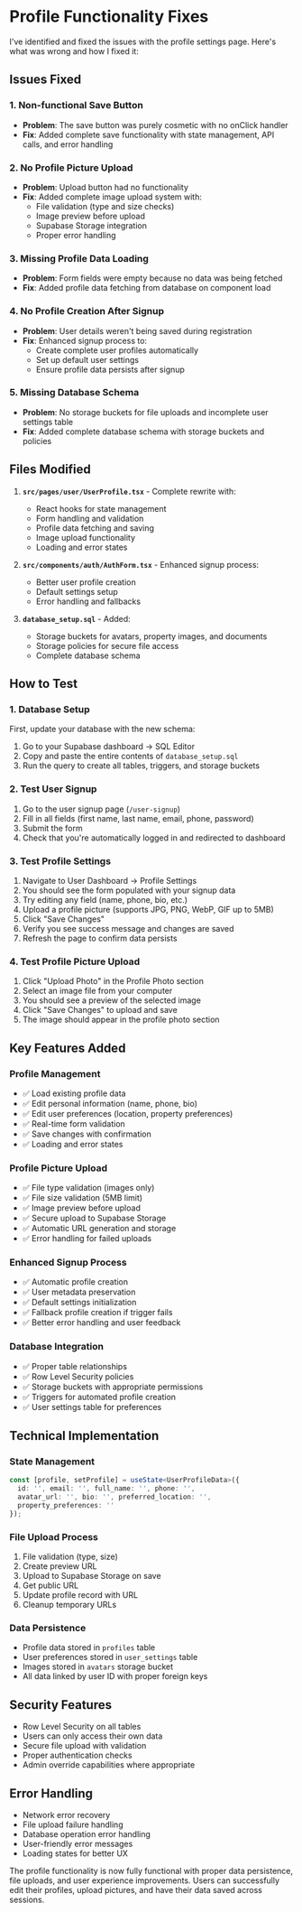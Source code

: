 # Profile Functionality Fixes

I've identified and fixed the issues with the profile settings page. Here's what was wrong and how I fixed it:

## Issues Fixed

### 1. **Non-functional Save Button**
- **Problem**: The save button was purely cosmetic with no onClick handler
- **Fix**: Added complete save functionality with state management, API calls, and error handling

### 2. **No Profile Picture Upload**
- **Problem**: Upload button had no functionality  
- **Fix**: Added complete image upload system with:
  - File validation (type and size checks)
  - Image preview before upload
  - Supabase Storage integration
  - Proper error handling

### 3. **Missing Profile Data Loading**
- **Problem**: Form fields were empty because no data was being fetched
- **Fix**: Added profile data fetching from database on component load

### 4. **No Profile Creation After Signup**
- **Problem**: User details weren't being saved during registration
- **Fix**: Enhanced signup process to:
  - Create complete user profiles automatically
  - Set up default user settings
  - Ensure profile data persists after signup

### 5. **Missing Database Schema**
- **Problem**: No storage buckets for file uploads and incomplete user settings table
- **Fix**: Added complete database schema with storage buckets and policies

## Files Modified

1. **`src/pages/user/UserProfile.tsx`** - Complete rewrite with:
   - React hooks for state management
   - Form handling and validation
   - Profile data fetching and saving
   - Image upload functionality
   - Loading and error states

2. **`src/components/auth/AuthForm.tsx`** - Enhanced signup process:
   - Better user profile creation
   - Default settings setup
   - Error handling and fallbacks

3. **`database_setup.sql`** - Added:
   - Storage buckets for avatars, property images, and documents
   - Storage policies for secure file access
   - Complete database schema

## How to Test

### 1. Database Setup
First, update your database with the new schema:

1. Go to your Supabase dashboard → SQL Editor
2. Copy and paste the entire contents of `database_setup.sql`
3. Run the query to create all tables, triggers, and storage buckets

### 2. Test User Signup
1. Go to the user signup page (`/user-signup`)
2. Fill in all fields (first name, last name, email, phone, password)
3. Submit the form
4. Check that you're automatically logged in and redirected to dashboard

### 3. Test Profile Settings
1. Navigate to User Dashboard → Profile Settings
2. You should see the form populated with your signup data
3. Try editing any field (name, phone, bio, etc.)
4. Upload a profile picture (supports JPG, PNG, WebP, GIF up to 5MB)
5. Click "Save Changes"
6. Verify you see success message and changes are saved
7. Refresh the page to confirm data persists

### 4. Test Profile Picture Upload
1. Click "Upload Photo" in the Profile Photo section
2. Select an image file from your computer
3. You should see a preview of the selected image
4. Click "Save Changes" to upload and save
5. The image should appear in the profile photo section

## Key Features Added

### Profile Management
- ✅ Load existing profile data
- ✅ Edit personal information (name, phone, bio)
- ✅ Edit user preferences (location, property preferences)  
- ✅ Real-time form validation
- ✅ Save changes with confirmation
- ✅ Loading and error states

### Profile Picture Upload
- ✅ File type validation (images only)
- ✅ File size validation (5MB limit)
- ✅ Image preview before upload
- ✅ Secure upload to Supabase Storage
- ✅ Automatic URL generation and storage
- ✅ Error handling for failed uploads

### Enhanced Signup Process
- ✅ Automatic profile creation
- ✅ User metadata preservation
- ✅ Default settings initialization
- ✅ Fallback profile creation if trigger fails
- ✅ Better error handling and user feedback

### Database Integration
- ✅ Proper table relationships
- ✅ Row Level Security policies
- ✅ Storage buckets with appropriate permissions
- ✅ Triggers for automated profile creation
- ✅ User settings table for preferences

## Technical Implementation

### State Management
```typescript
const [profile, setProfile] = useState<UserProfileData>({
  id: '', email: '', full_name: '', phone: '',
  avatar_url: '', bio: '', preferred_location: '',
  property_preferences: ''
});
```

### File Upload Process
1. File validation (type, size)
2. Create preview URL
3. Upload to Supabase Storage on save
4. Get public URL
5. Update profile record with URL
6. Cleanup temporary URLs

### Data Persistence
- Profile data stored in `profiles` table
- User preferences stored in `user_settings` table
- Images stored in `avatars` storage bucket
- All data linked by user ID with proper foreign keys

## Security Features
- Row Level Security on all tables
- Users can only access their own data
- Secure file upload with validation
- Proper authentication checks
- Admin override capabilities where appropriate

## Error Handling
- Network error recovery
- File upload failure handling
- Database operation error handling
- User-friendly error messages
- Loading states for better UX

The profile functionality is now fully functional with proper data persistence, file uploads, and user experience improvements. Users can successfully edit their profiles, upload pictures, and have their data saved across sessions.
